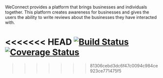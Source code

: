 WeConnect provides a platform that brings businesses and individuals together. This platform creates awareness for businesses and gives the users the ability to write reviews about the businesses they have interacted with.

<<<<<<< HEAD
[![Build Status](https://travis-ci.org/paulusk24/Weconnect_Paulus.svg?branch=master)](https://travis-ci.org/paulusk24/Weconnect_Paulus)
[![Coverage Status](https://coveralls.io/repos/github/paulusk24/Weconnect_Paulus/badge.svg?branch=master)](https://coveralls.io/github/paulusk24/Weconnect_Paulus?branch=master)
=======
>>>>>>> 81306cebd3dc6f47c0094c984ce923ce771475f5
